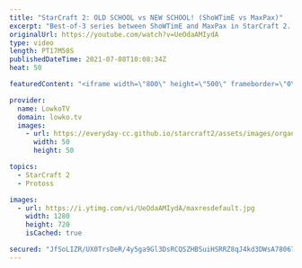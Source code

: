 ```yaml
---
title: "StarCraft 2: OLD SCHOOL vs NEW SCHOOL! (ShoWTimE vs MaxPax)"
excerpt: "Best-of-3 series between ShoWTimE and MaxPax in StarCraft 2. This is an old school progamer playing a very macro focused style, going up against a relative newcomer who plays far more aggressively. In this Protoss versus Protoss we see two of the highest ranked non-Korean players face off in a series."
originalUrl: https://youtube.com/watch?v=UeOdaAMIydA
type: video
length: PT17M50S
publishedDateTime: 2021-07-08T10:08:34Z
heat: 50

featuredContent: "<iframe width=\"800\" height=\"500\" frameborder=\"0\" src=\"https://www.youtube.com/embed/UeOdaAMIydA\" allow=\"accelerometer; autoplay; encrypted-media; gyroscope; picture-in-picture\" allowfullscreen></iframe>"

provider:
  name: LowkoTV
  domain: lowko.tv
  images:
    - url: https://everyday-cc.github.io/starcraft2/assets/images/organizations/lowko.tv-50x50.jpg
      width: 50
      height: 50

topics:
  - StarCraft 2
  - Protoss

images:
  - url: https://i.ytimg.com/vi/UeOdaAMIydA/maxresdefault.jpg
    width: 1280
    height: 720
    isCached: true

secured: "JfSoLIZR/UX0TrsDeR/4y5ga9Gl3DsRCQSZHBSuiHSRRZ8qJ4kd3DWsA780676OlweW2y1Y8Q3685Xfve4wHWYwQ6tfKXhQGwkZoNRLZJBMisyorblnEddrN9lHbCPRhyhPeFCEvjLk0AcFnb/L3AH9qqFUCfysq/AUEVDRg3iKKuArAXAMa+wVoO+DtZ7p8RvhoTIa7IE3/6bOYgTxnQ0EpKJuUrxrobYFEV2cUsfQvA+Ij7QQkrKo9G4mSSd0OdgvDGaPY6lCXqedzPlC13cKvdFnaUgukOv/mW9fhh33jv4/U943XNrC15XG7TtFc0LpD/U+dBn1NNGiTAdfLAYssJyhglr33qatWL3Qy5ndPKJ0Q2h7N4nxblmN4lIuWsUEPyJ1b+vdS4awmE2QQ93MVBK/D4xADWQZUT5XZLfc=;nd47NVvC9r6AKKr/6Z64Pg=="
---
```


